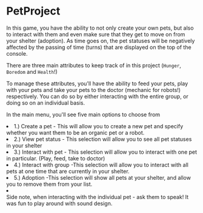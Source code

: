 # PetProject

In this game, you have the ability to not only create your own pets, but also to interact with them and even make sure that they get to move on from your shelter (adoption). As time goes on, the pet statuses will be negatively affected by the passing of time (turns) that are displayed on the top of the console.

There are three main attributes to keep track of in this project (`Hunger`, `Boredom` and `Health`!)

To manage these attributes, you'll have the ability to feed your pets, play with your pets and take your pets to the doctor (mechanic for robots!) respectively. You can do so by either interacting with the entire group, or doing so on an individual basis. 

In the main menu, you'll see five main options to choose from



<li> 1.) Create a pet 
	- This will allow you to create a new pet and specify whether you want them to be an organic pet or a robot. 
</li>
<li> 2.) View pet status
	- This selection will allow you to see all pet statuses in your shelter
 </li>
<li> 3.) Interact with pet
	- This selection will allow you to interact with one pet in particular. (Play, feed, take to doctor) 
 </li>
<li> 4.) Interact with group
	-This selection will allow you to interact with all pets at one time that are currently in your shelter. 
 </li>
<li> 5.) Adoption
	-This selection will show all pets at your shelter, and allow you to remove them from your list. 
</li>
<li>

 <div></div>
Side note, when interacting with the individual pet - ask them to speak! It was fun to play around with sound design. 
</li>

